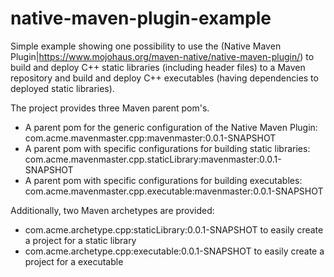 # native-maven-plugin-example

Simple example showing one possibility to use the (Native Maven Plugin|https://www.mojohaus.org/maven-native/native-maven-plugin/) to build and deploy C++ static libraries (including header files) to a Maven repository and build and deploy C++ executables (having dependencies to deployed static libraries).

The project provides three Maven parent pom's.
- A parent pom for the generic configuration of the Native Maven Plugin: com.acme.mavenmaster.cpp:mavenmaster:0.0.1-SNAPSHOT
- A parent pom with specific configurations for building static libraries: com.acme.mavenmaster.cpp.staticLibrary:mavenmaster:0.0.1-SNAPSHOT
- A parent pom with specific configurations for building executables: com.acme.mavenmaster.cpp.executable:mavenmaster:0.0.1-SNAPSHOT

Additionally, two Maven archetypes are provided:
- com.acme.archetype.cpp:staticLibrary:0.0.1-SNAPSHOT to easily create a project for a static library
- com.acme.archetype.cpp:executable:0.0.1-SNAPSHOT to easily create a project for a executable